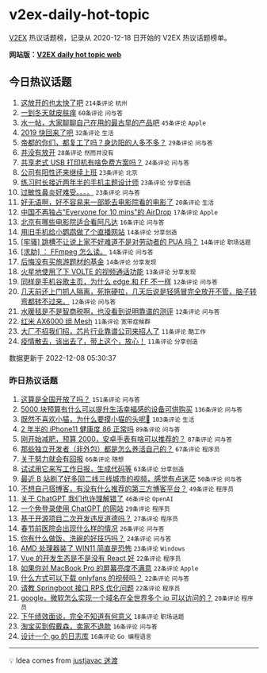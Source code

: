 # v2ex-daily-hot-topic

[V2EX](https://www.v2ex.com/) 热议话题榜，记录从 2020-12-18 日开始的 V2EX 热议话题榜单。

**网站版：[V2EX daily hot topic web](https://boojack.github.io/v2ex-daily-hot-topic-web/)**

## 今日热议话题

<!-- TODAY BEGIN -->

1. [这放开的也太快了吧](https://www.v2ex.com/t/900960) `214条评论` `杭州`
1. [一到冬天就皮肤痒](https://www.v2ex.com/t/900964) `60条评论` `问与答`
1. [水一帖，大家聊聊自己在用的最古早的产品吧](https://www.v2ex.com/t/900965) `45条评论` `Apple`
1. [2019 快回来了吧](https://www.v2ex.com/t/900966) `32条评论` `生活`
1. [帝都的你们，都复工了吗？身边阳的人多不多？](https://www.v2ex.com/t/900972) `29条评论` `问与答`
1. [并没有放开](https://www.v2ex.com/t/900997) `28条评论` `然而并没有`
1. [共享老式 USB 打印机有啥免费方案吗？](https://www.v2ex.com/t/900994) `24条评论` `问与答`
1. [公司有阳性还来继续上班](https://www.v2ex.com/t/901040) `23条评论` `北京`
1. [练习时长接近两年半的手机主题设计师](https://www.v2ex.com/t/900945) `23条评论` `分享创造`
1. [过敏性鼻炎好难受。。。。](https://www.v2ex.com/t/900944) `23条评论` `问与答`
1. [好无语啊，好不容易来一部能去电影院看的电影了](https://www.v2ex.com/t/901017) `20条评论` `生活`
1. [中国不再独占"Everyone for 10 mins"的 AirDrop](https://www.v2ex.com/t/900954) `17条评论` `Apple`
1. [北京有哪些电影院适合看阿凡达](https://www.v2ex.com/t/900973) `16条评论` `问与答`
1. [用旧手机给小鹦鹉做了个直播网站](https://www.v2ex.com/t/901039) `14条评论` `分享创造`
1. [[牢骚] 跳槽不让说上家不好难道不是对劳动者的 PUA 吗？](https://www.v2ex.com/t/901009) `14条评论` `职场话题`
1. [[求助] ： FFmpeg 怎么读。](https://www.v2ex.com/t/900983) `14条评论` `问与答`
1. [后悔没有买旅游题材的基金](https://www.v2ex.com/t/900963) `14条评论` `分享发现`
1. [火星地使用了下 VOLTE 的视频通话功能](https://www.v2ex.com/t/900991) `13条评论` `分享发现`
1. [同样是手机谷歌主页，为什么 edge 和 FF 不一样](https://www.v2ex.com/t/900999) `12条评论` `问与答`
1. [几天前还上门抓人隔离，死拖硬拉，几天后说是轻感冒完全放开不管，脑子转弯都转不过来。](https://www.v2ex.com/t/900986) `12条评论` `问与答`
1. [水暖毯是不是智商税啊，也没看到说明靠谱的测评](https://www.v2ex.com/t/900949) `12条评论` `问与答`
1. [红米 AX6000 组 Mesh](https://www.v2ex.com/t/900982) `11条评论` `宽带症候群`
1. [大厂不招我们招，芯片行业靠谱公司来招人了](https://www.v2ex.com/t/900978) `11条评论` `酷工作`
1. [疫情散去，该出去了，带上这个，放心！](https://www.v2ex.com/t/900952) `11条评论` `分享创造`

数据更新于 2022-12-08 05:30:37

<!-- TODAY END -->

### 昨日热议话题

<!-- YESTERDAY BEGIN -->

1. [这算是全国开放了吗？](https://www.v2ex.com/t/900776) `151条评论` `问与答`
1. [5000 块预算有什么可以提升生活幸福感的设备可供购买](https://www.v2ex.com/t/900774) `136条评论` `问与答`
1. [既然不喜欢小猫，为什么要摸小猫的头呢🥺](https://www.v2ex.com/t/900666) `103条评论` `生活`
1. [2 年半的 iPhone11 健康度 86 正常吗](https://www.v2ex.com/t/900667) `89条评论` `问与答`
1. [刚开始减肥，预算 2000，安卓手表有啥可以推荐的？](https://www.v2ex.com/t/900675) `87条评论` `问与答`
1. [那些独立开发者（非外包）都是怎么养活自己的？](https://www.v2ex.com/t/900741) `67条评论` `程序员`
1. [关于努力就会有回报](https://www.v2ex.com/t/900689) `66条评论` `随想`
1. [试试用它来写工作日报，生成代码等](https://www.v2ex.com/t/900669) `63条评论` `分享创造`
1. [最近 B 站刷了好多回二线三线城市的视频，感觉有点迷茫](https://www.v2ex.com/t/900672) `50条评论` `问与答`
1. [不想自己搭博客，有没有什么推荐的第三方博客平台？](https://www.v2ex.com/t/900837) `49条评论` `程序员`
1. [关于 ChatGPT 我们也许理解错了](https://www.v2ex.com/t/900733) `46条评论` `OpenAI`
1. [一个免登录使用 ChatGPT 的网站](https://www.v2ex.com/t/900766) `29条评论` `程序员`
1. [基于开源项目二次开发违反道德吗？](https://www.v2ex.com/t/900894) `27条评论` `程序员`
1. [春节前医院会出现什么样的情况](https://www.v2ex.com/t/900844) `26条评论` `问与答`
1. [你有什么做饭、洗碗的好技巧吗？](https://www.v2ex.com/t/900664) `24条评论` `问与答`
1. [AMD 处理器装了 WIN11 简直是恐怖](https://www.v2ex.com/t/900789) `23条评论` `Windows`
1. [Vue 的开发生态是不是没有 React 好](https://www.v2ex.com/t/900870) `22条评论` `程序员`
1. [如果你对 MacBook Pro 的屏幕亮度不满意](https://www.v2ex.com/t/900721) `22条评论` `Apple`
1. [什么方式可以下载 onlyfans 的视频吗？](https://www.v2ex.com/t/900694) `22条评论` `问与答`
1. [请教 Springboot 接口 RPS 优化问题](https://www.v2ex.com/t/900684) `22条评论` `程序员`
1. [google，微软怎么实现一个域名在全世界多个 ip 可以访问的？](https://www.v2ex.com/t/900930) `20条评论` `程序员`
1. [下午绩效面谈，完全不知道有何意义](https://www.v2ex.com/t/900748) `18条评论` `职场话题`
1. [淘宝买到假戴森，卖家不退款](https://www.v2ex.com/t/900916) `16条评论` `问与答`
1. [设计一个 go 的日志库](https://www.v2ex.com/t/900805) `16条评论` `Go 编程语言`

<!-- YESTERDAY END -->

---

💡 Idea comes from [justjavac 迷渡](https://github.com/justjavac/)

